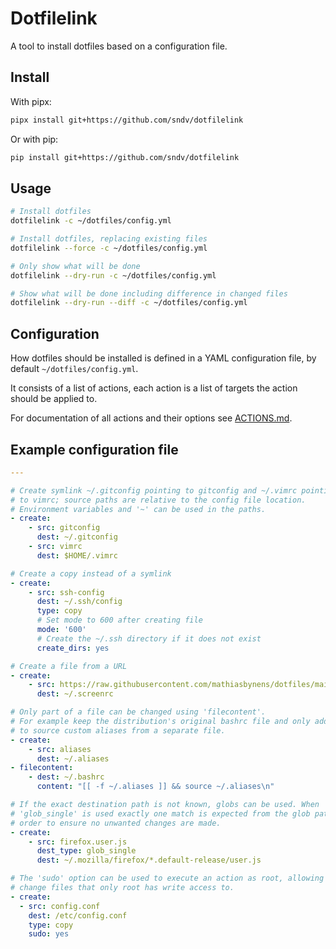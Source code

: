 # Dotfilelink

A tool to install dotfiles based on a configuration file.

## Install

With pipx:

```sh
pipx install git+https://github.com/sndv/dotfilelink
```

Or with pip:

```sh
pip install git+https://github.com/sndv/dotfilelink
```

## Usage

```sh
# Install dotfiles
dotfilelink -c ~/dotfiles/config.yml

# Install dotfiles, replacing existing files
dotfilelink --force -c ~/dotfiles/config.yml

# Only show what will be done
dotfilelink --dry-run -c ~/dotfiles/config.yml

# Show what will be done including difference in changed files
dotfilelink --dry-run --diff -c ~/dotfiles/config.yml
```

## Configuration

How dotfiles should be installed is defined in a YAML configuration file, by
default `~/dotfiles/config.yml`.

It consists of a list of actions, each action is a list of targets the action
should be applied to.

For documentation of all actions and their options see [ACTIONS.md](docs/ACTIONS.md).

## Example configuration file

```yaml
---

# Create symlink ~/.gitconfig pointing to gitconfig and ~/.vimrc pointing
# to vimrc; source paths are relative to the config file location.
# Environment variables and '~' can be used in the paths.
- create:
    - src: gitconfig
      dest: ~/.gitconfig
    - src: vimrc
      dest: $HOME/.vimrc

# Create a copy instead of a symlink
- create:
    - src: ssh-config
      dest: ~/.ssh/config
      type: copy
      # Set mode to 600 after creating file
      mode: '600'
      # Create the ~/.ssh directory if it does not exist
      create_dirs: yes

# Create a file from a URL
- create:
    - src: https://raw.githubusercontent.com/mathiasbynens/dotfiles/main/.screenrc
      dest: ~/.screenrc

# Only part of a file can be changed using 'filecontent'.
# For example keep the distribution's original bashrc file and only add a line
# to source custom aliases from a separate file.
- create:
    - src: aliases
      dest: ~/.aliases
- filecontent:
    - dest: ~/.bashrc
      content: "[[ -f ~/.aliases ]] && source ~/.aliases\n"

# If the exact destination path is not known, globs can be used. When
# 'glob_single' is used exactly one match is expected from the glob pattern in
# order to ensure no unwanted changes are made.
- create:
    - src: firefox.user.js
      dest_type: glob_single
      dest: ~/.mozilla/firefox/*.default-release/user.js

# The 'sudo' option can be used to execute an action as root, allowing it to
# change files that only root has write access to.
- create:
  - src: config.conf
    dest: /etc/config.conf
    type: copy
    sudo: yes
```
